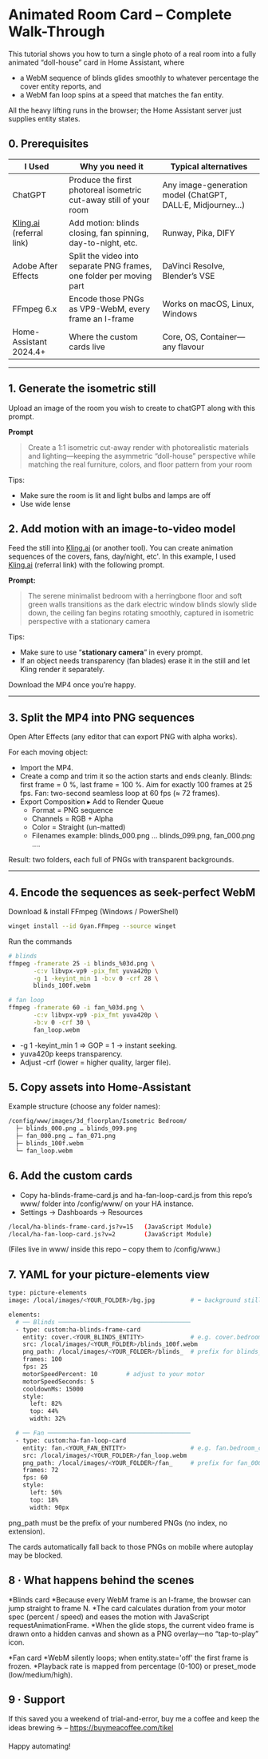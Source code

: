 # Animated Room Card – Complete Walk-Through  


This tutorial shows you how to turn a single photo of a real room into a fully animated “doll-house” card in Home Assistant, where

* a WebM sequence of blinds glides smoothly to whatever percentage the cover entity reports, and
* a WebM fan loop spins at a speed that matches the fan entity.

All the heavy lifting runs in the browser; the Home Assistant server just supplies entity states.



## 0. Prerequisites
| I Used | Why you need it |Typical alternatives|
|------|---------|---------------|
| ChatGPT | Produce the first photoreal isometric cut-away still of your room | Any image-generation model (ChatGPT, DALL·E, Midjourney…)
| [Kling.ai](https://klingai.com/h5-app/invitation?code=7BLZEBP5VTT5) (referral link) | Add motion: blinds closing, fan spinning, day-to-night, etc. | Runway, Pika, DIFY
| Adobe After Effects| Split the video into separate PNG frames, one folder per moving part | DaVinci Resolve, Blender’s VSE
| FFmpeg 6.x | Encode those PNGs as VP9-WebM, every frame an I-frame | Works on macOS, Linux, Windows
| Home-Assistant 2024.4+ | Where the custom cards live | Core, OS, Container—any flavour

---

## 1. Generate the isometric still

Upload an image of the room you wish to create to chatGPT along with this prompt.

**Prompt**

> Create a 1:1 isometric cut-away render with photorealistic materials and lighting—keeping the asymmetric “doll-house” perspective while matching the real furniture, colors, and floor pattern from your room

Tips:
* Make sure the room is lit and light bulbs and lamps are off
* Use wide lense


## 2. Add motion with an image-to-video model
 
Feed the still into [Kling.ai](https://klingai.com/h5-app/invitation?code=7BLZEBP5VTT5) (or another tool). You can create animation sequences of the covers, fans, day/night, etc'. In this example, I used [Kling.ai](https://klingai.com/h5-app/invitation?code=7BLZEBP5VTT5) (referral link) with the following prompt.

**Prompt:**
> The serene minimalist bedroom with a herringbone floor and soft green walls transitions as the dark electric window blinds slowly slide down, the ceiling fan begins rotating smoothly, captured in isometric perspective with a stationary camera



Tips:
* Make sure to use “**stationary camera**” in every prompt.  
* If an object needs transparency (fan blades) erase it in the still and let Kling render it separately.

Download the MP4 once you’re happy.

---

## 3. Split the MP4 into PNG sequences

Open After Effects (any editor that can export PNG with alpha works).

For each moving object:

* Import the MP4.
* Create a comp and trim it so the action starts and ends cleanly.
Blinds: first frame = 0 %, last frame = 100 %. Aim for exactly 100 frames at 25 fps.
Fan: two-second seamless loop at 60 fps (≈ 72 frames).
* Export Composition ▸ Add to Render Queue
	* Format = PNG sequence
	* Channels = RGB + Alpha
	* Color = Straight (un-matted)
	* Filenames example: blinds_000.png … blinds_099.png, fan_000.png ….

Result: two folders, each full of PNGs with transparent backgrounds.


---

## 4. Encode the sequences as seek-perfect WebM

Download & install FFmpeg (Windows / PowerShell)

```bash
winget install --id Gyan.FFmpeg --source winget
```

Run the commands

```bash
# blinds
ffmpeg -framerate 25 -i blinds_%03d.png \
       -c:v libvpx-vp9 -pix_fmt yuva420p \
       -g 1 -keyint_min 1 -b:v 0 -crf 28 \
       blinds_100f.webm

# fan loop
ffmpeg -framerate 60 -i fan_%03d.png \
       -c:v libvpx-vp9 -pix_fmt yuva420p \
       -b:v 0 -crf 30 \
       fan_loop.webm
```


* -g 1 -keyint_min 1 ⇒ GOP = 1 → instant seeking.
* yuva420p keeps transparency.
* Adjust -crf (lower = higher quality, larger file).


## 5. Copy assets into Home-Assistant

Example structure (choose any folder names):

```bash
/config/www/images/3d_floorplan/Isometric Bedroom/
  ├─ blinds_000.png … blinds_099.png
  ├─ fan_000.png … fan_071.png
  ├─ blinds_100f.webm
  └─ fan_loop.webm
```


## 6. Add the custom cards

* Copy ha-blinds-frame-card.js and ha-fan-loop-card.js from this repo’s www/
folder into /config/www/ on your HA instance.
* Settings → Dashboards → Resources

```bash
/local/ha-blinds-frame-card.js?v=15   (JavaScript Module)
/local/ha-fan-loop-card.js?v=2        (JavaScript Module)
```

(Files live in www/ inside this repo – copy them to /config/www.)

## 7. YAML for your picture-elements view

```bash
type: picture-elements
image: /local/images/<YOUR_FOLDER>/bg.jpg          # ⬅ background still

elements:
  # ── Blinds ─────────────────────────────────────
  - type: custom:ha-blinds-frame-card
    entity: cover.<YOUR_BLINDS_ENTITY>             # e.g. cover.bedroom_blinds
    src: /local/images/<YOUR_FOLDER>/blinds_100f.webm
    png_path: /local/images/<YOUR_FOLDER>/blinds_  # prefix for blinds_000.png …
    frames: 100
    fps: 25
    motorSpeedPercent: 10        # adjust to your motor
    motorSpeedSeconds: 5
    cooldownMs: 15000
    style:
      left: 82%
      top: 44%
      width: 32%

  # ── Fan ────────────────────────────────────────
  - type: custom:ha-fan-loop-card
    entity: fan.<YOUR_FAN_ENTITY>                  # e.g. fan.bedroom_ceiling
    src: /local/images/<YOUR_FOLDER>/fan_loop.webm
    png_path: /local/images/<YOUR_FOLDER>/fan_     # prefix for fan_000.png …
    frames: 72
    fps: 60
    style:
      left: 50%
      top: 18%
      width: 90px
```
png_path must be the prefix of your numbered PNGs (no index, no extension).

The cards automatically fall back to those PNGs on mobile where autoplay may be blocked.


## 8 · What happens behind the scenes
*Blinds card
	*Because every WebM frame is an I-frame, the browser can jump straight to frame N.
	*The card calculates duration from your motor spec (percent / speed) and eases the motion with JavaScript requestAnimationFrame.
	*When the glide stops, the current video frame is drawn onto a hidden canvas and shown as a PNG overlay—no “tap-to-play” icon.

*Fan card
	*WebM silently loops; when entity.state='off' the first frame is frozen.
	*Playback rate is mapped from percentage (0-100) or preset_mode (low/medium/high).



## 9 · Support
If this saved you a weekend of trial-and-error,
buy me a coffee and keep the ideas brewing ☕ – https://buymeacoffee.com/tikel

Happy automating!
